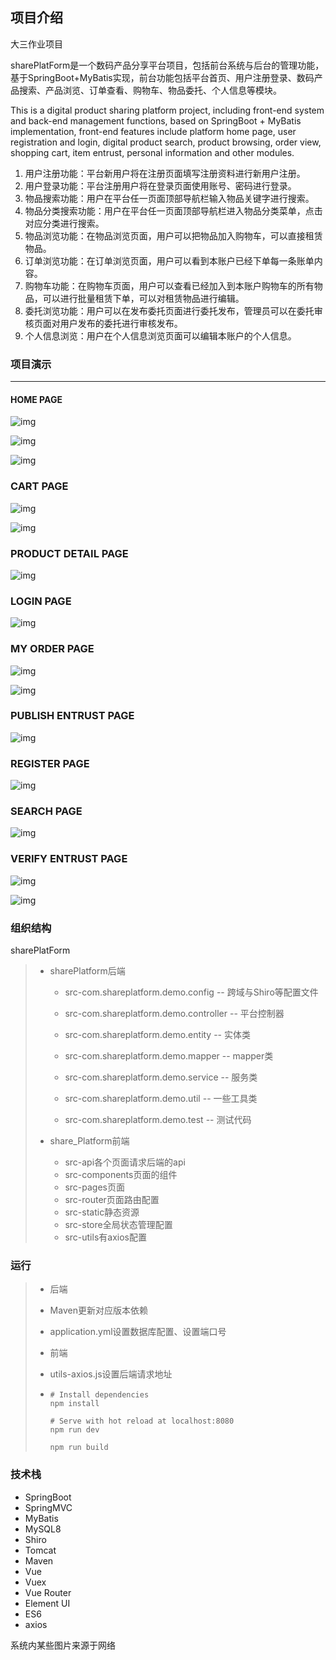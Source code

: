 ## 项目介绍

大三作业项目

sharePlatForm是一个数码产品分享平台项目，包括前台系统与后台的管理功能，基于SpringBoot+MyBatis实现，前台功能包括平台首页、用户注册登录、数码产品搜索、产品浏览、订单查看、购物车、物品委托、个人信息等模块。

This is a digital product sharing platform project, including front-end system and back-end management functions, based on SpringBoot + MyBatis implementation, front-end features include platform home page, user registration and login, digital product search, product browsing, order view, shopping cart, item entrust, personal information and other modules.

1. 用户注册功能：平台新用户将在注册页面填写注册资料进行新用户注册。
2. 用户登录功能：平台注册用户将在登录页面使用账号、密码进行登录。
3. 物品搜索功能：用户在平台任一页面顶部导航栏输入物品关键字进行搜索。
4. 物品分类搜索功能：用户在平台任一页面顶部导航栏进入物品分类菜单，点击对应分类进行搜索。
5. 物品浏览功能：在物品浏览页面，用户可以把物品加入购物车，可以直接租赁物品。
6. 订单浏览功能：在订单浏览页面，用户可以看到本账户已经下单每一条账单内容。
7. 购物车功能：在购物车页面，用户可以查看已经加入到本账户购物车的所有物品，可以进行批量租赁下单，可以对租赁物品进行编辑。
8. 委托浏览功能：用户可以在发布委托页面进行委托发布，管理员可以在委托审核页面对用户发布的委托进行审核发布。
9. 个人信息浏览：用户在个人信息浏览页面可以编辑本账户的个人信息。





### 项目演示

---

#### HOME PAGE


![img](img/wpsObtaY2.png)

![img](img/wpsSlZXuH.png)

![img](img/wpsjpVslI.png)

### CART PAGE

![img](img/wpsNA28Cx.png)

![img](img/wpsWnCWGz.png)


### PRODUCT DETAIL PAGE

![img](img/wpsld1iKy.png)


### LOGIN PAGE

![img](img/wpsYwChds.png)


### MY ORDER PAGE

![img](img/wpsseaZt0.png)

![img](img/wps4apNve.png)



### PUBLISH ENTRUST PAGE

![img](img/wpslg3gHI.png)



### REGISTER PAGE

![img](img/wpsregister.png)


### SEARCH PAGE

![img](img/wpsoPuzCk.png)



### VERIFY ENTRUST PAGE

![img](img/wpsSPjrtN.png)

![img](img/wpspJihen.png)



### 组织结构

sharePlatForm

> - sharePlatform后端
>
>   - src-com.shareplatform.demo.config -- 跨域与Shiro等配置文件
>
>   - src-com.shareplatform.demo.controller -- 平台控制器
>
>   - src-com.shareplatform.demo.entity -- 实体类
>
>   - src-com.shareplatform.demo.mapper -- mapper类
>
>   - src-com.shareplatform.demo.service -- 服务类
>
>   - src-com.shareplatform.demo.util -- 一些工具类
>
>   - src-com.shareplatform.demo.test -- 测试代码
>
> - share_Platform前端
>
>   - src-api各个页面请求后端的api
>   - src-components页面的组件
>   - src-pages页面
>   - src-router页面路由配置
>   - src-static静态资源
>   - src-store全局状态管理配置
>   - src-utils有axios配置



### 运行

>- 后端
>
>  - Maven更新对应版本依赖
>  - application.yml设置数据库配置、设置端口号
>
>- 前端
>
>  - utils-axios.js设置后端请求地址
>
>  - ```
>    # Install dependencies
>    npm install
>    
>    # Serve with hot reload at localhost:8080
>    npm run dev
>    
>    npm run build
>    ```



### 技术栈

- SpringBoot
- SpringMVC
- MyBatis
- MySQL8
- Shiro
- Tomcat
- Maven
- Vue
- Vuex
- Vue Router
- Element UI
- ES6
- axios

系统内某些图片来源于网络
